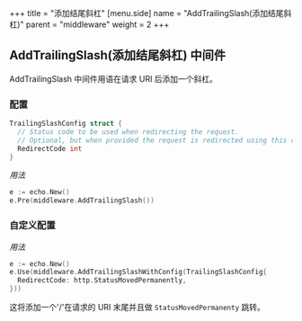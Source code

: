 +++
title = "添加结尾斜杠"
[menu.side]
  name = "AddTrailingSlash(添加结尾斜杠)"
  parent = "middleware"
  weight = 2
+++

## AddTrailingSlash(添加结尾斜杠) 中间件

AddTrailingSlash 中间件用语在请求 URI 后添加一个斜杠。

### 配置

```go
TrailingSlashConfig struct {
  // Status code to be used when redirecting the request.
  // Optional, but when provided the request is redirected using this code.
  RedirectCode int
}
```

*用法*

```go
e := echo.New()
e.Pre(middleware.AddTrailingSlash())
```

### 自定义配置

*用法*

```go
e := echo.New()
e.Use(middleware.AddTrailingSlashWithConfig(TrailingSlashConfig{
  RedirectCode: http.StatusMovedPermanently,
}))
```

这将添加一个'/'在请求的 URI 末尾并且做 `StatusMovedPermanenty` 跳转。
